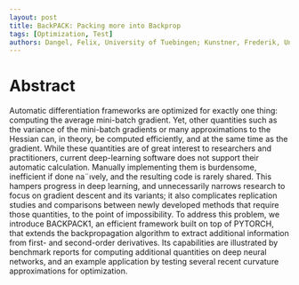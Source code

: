 ```yaml
---
layout: post
title: BackPACK: Packing more into Backprop
tags: [Optimization, Test]
authors: Dangel, Felix, University of Tuebingen; Kunstner, Frederik, University of Tuebingen; Hennig, Philipp, University of Tuebingen
---
```


# Abstract

Automatic differentiation frameworks are optimized for exactly one thing: computing the average mini-batch gradient. Yet, other quantities such as the variance
of the mini-batch gradients or many approximations to the Hessian can, in theory,
be computed efficiently, and at the same time as the gradient. While these quantities
are of great interest to researchers and practitioners, current deep-learning
software does not support their automatic calculation. Manually implementing
them is burdensome, inefficient if done na¨ıvely, and the resulting code is rarely
shared. This hampers progress in deep learning, and unnecessarily narrows research
to focus on gradient descent and its variants; it also complicates replication
studies and comparisons between newly developed methods that require
those quantities, to the point of impossibility. To address this problem, we introduce
BACKPACK1, an efficient framework built on top of PYTORCH, that extends
the backpropagation algorithm to extract additional information from first- and
second-order derivatives. Its capabilities are illustrated by benchmark reports for
computing additional quantities on deep neural networks, and an example application
by testing several recent curvature approximations for optimization.
